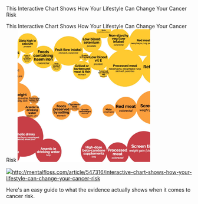 This Interactive Chart Shows How Your Lifestyle Can Change Your Cancer Risk

This Interactive Chart Shows How Your Lifestyle Can Change Your Cancer Risk
![](../_resources/83b98fedda9da2c6dcee9b84b1c7a26b.png)

![](../_resources/0299c24f4e62d8785e5dbdd7afb1b211.png)http://mentalfloss.com/article/547316/interactive-chart-shows-how-your-lifestyle-can-change-your-cancer-risk

Here's an easy guide to what the evidence actually shows when it comes to cancer risk.